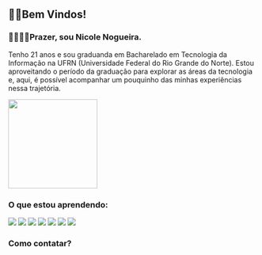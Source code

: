 ## 👋🏼Bem Vindos!

### 🫱🏻‍🫲🏽Prazer, sou Nicole Nogueira. 
Tenho 21 anos e sou graduanda em Bacharelado em Tecnologia da Informação na UFRN (Universidade Federal do Rio Grande do Norte).
Estou aproveitando o período da graduação para explorar as áreas da tecnologia e, aqui, é possível acompanhar um pouquinho das minhas experiências nessa trajetória.

 <img height="180em" src="https://github-readme-stats.vercel.app/api/top-langs/?username=nicolecnogueira&layout=donut&theme=cobalt"/>

### O que estou aprendendo:

 <img src="https://cdn.jsdelivr.net/gh/devicons/devicon@latest/icons/python/python-original.svg" />
 <img src="https://cdn.jsdelivr.net/gh/devicons/devicon@latest/icons/arduino/arduino-original.svg" />
 <img src="https://cdn.jsdelivr.net/gh/devicons/devicon@latest/icons/c/c-original.svg" />
 <img src="https://cdn.jsdelivr.net/gh/devicons/devicon@latest/icons/canva/canva-original.svg" />
 <img src="https://cdn.jsdelivr.net/gh/devicons/devicon@latest/icons/cplusplus/cplusplus-original.svg" />
 <img src="https://cdn.jsdelivr.net/gh/devicons/devicon@latest/icons/git/git-original.svg" />
 <img src="https://cdn.jsdelivr.net/gh/devicons/devicon@latest/icons/java/java-original.svg" />
          

### Como contatar?

